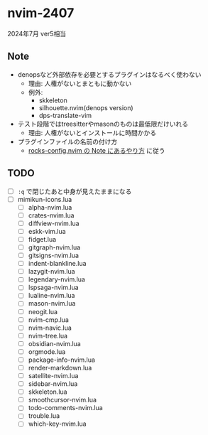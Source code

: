 # nvim-2407

2024年7月 ver5相当

## Note

- denopsなど外部依存を必要とするプラグインはなるべく使わない
    - 理由: 人権がないとまともに動かない
    - 例外:
        - skkeleton
        - silhouette.nvim(denops version)
        - dps-translate-vim
- テスト段階ではtreesitterやmasonのものは最低限だけいれる
    - 理由: 人権がないとインストールに時間かかる
- プラグインファイルの名前の付け方
    - [rocks-config.nvim の Note にあるやり方](https://github.com/nvim-neorocks/rocks-config.nvim?tab=readme-ov-file#options) に従う

## TODO

- [ ] `:q` で閉じたあと中身が見えたままになる
- [ ] mimikun-icons.lua
    - [ ] alpha-nvim.lua
    - [ ] crates-nvim.lua
    - [ ] diffview-nvim.lua
    - [ ] eskk-vim.lua
    - [ ] fidget.lua
    - [ ] gitgraph-nvim.lua
    - [ ] gitsigns-nvim.lua
    - [ ] indent-blankline.lua
    - [ ] lazygit-nvim.lua
    - [ ] legendary-nvim.lua
    - [ ] lspsaga-nvim.lua
    - [ ] lualine-nvim.lua
    - [ ] mason-nvim.lua
    - [ ] neogit.lua
    - [ ] nvim-cmp.lua
    - [ ] nvim-navic.lua
    - [ ] nvim-tree.lua
    - [ ] obsidian-nvim.lua
    - [ ] orgmode.lua
    - [ ] package-info-nvim.lua
    - [ ] render-markdown.lua
    - [ ] satellite-nvim.lua
    - [ ] sidebar-nvim.lua
    - [ ] skkeleton.lua
    - [ ] smoothcursor-nvim.lua
    - [ ] todo-comments-nvim.lua
    - [ ] trouble.lua
    - [ ] which-key-nvim.lua
